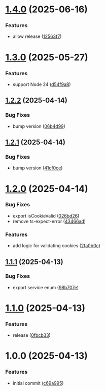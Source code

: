 # [1.4.0](https://github.com/finki-hub/finki-auth/compare/v1.3.0...v1.4.0) (2025-06-16)


### Features

* allow release ([12563f7](https://github.com/finki-hub/finki-auth/commit/12563f7209e2a72f61562db7b3da9ecc32982bda))

# [1.3.0](https://github.com/finki-hub/finki-auth/compare/v1.2.2...v1.3.0) (2025-05-27)


### Features

* support Node 24 ([d54f9a8](https://github.com/finki-hub/finki-auth/commit/d54f9a878b39ee4d33f3a4ef784517547547e140))

## [1.2.2](https://github.com/finki-hub/finki-auth/compare/v1.2.1...v1.2.2) (2025-04-14)


### Bug Fixes

* bump version ([06b4d99](https://github.com/finki-hub/finki-auth/commit/06b4d99e1f5e070d93b24ed5b9036614dd316d43))

## [1.2.1](https://github.com/finki-hub/finki-auth/compare/v1.2.0...v1.2.1) (2025-04-14)


### Bug Fixes

* bump version ([41cf0ce](https://github.com/finki-hub/finki-auth/commit/41cf0cede401ed3c6eae982fe9d4db52e7d31ef8))

# [1.2.0](https://github.com/finki-hub/finki-auth/compare/v1.1.1...v1.2.0) (2025-04-14)


### Bug Fixes

* export isCookieValid ([026bd26](https://github.com/finki-hub/finki-auth/commit/026bd26231a18809c504b5da280492b4b60d5f6b))
* remove ts-expect-error ([43466ad](https://github.com/finki-hub/finki-auth/commit/43466ad1bdb6ccf6ef746a13d0118b0ccbedc54c))


### Features

* add logic for validating cookies ([2fa0b0c](https://github.com/finki-hub/finki-auth/commit/2fa0b0cfc85ab2a1dbd6f47be7fd500441bf732c))

## [1.1.1](https://github.com/Delemangi/finki-auth/compare/v1.1.0...v1.1.1) (2025-04-13)


### Bug Fixes

* export service enum ([98b707e](https://github.com/Delemangi/finki-auth/commit/98b707eb1369107b53405e78f38a4fc71ddbbc91))

# [1.1.0](https://github.com/Delemangi/finki-auth/compare/v1.0.0...v1.1.0) (2025-04-13)


### Features

* release ([0fbcb33](https://github.com/Delemangi/finki-auth/commit/0fbcb331209dfd65003202b9a1d6146d0bd152dc))

# 1.0.0 (2025-04-13)


### Features

* initial commit ([c69a995](https://github.com/Delemangi/finki-auth/commit/c69a995679a096be0bcd16c3133c651578a6bb78))
